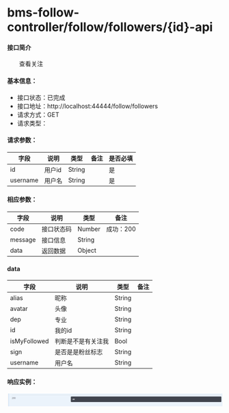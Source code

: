 # bms-follow-controller/follow/followers/{id}-api
#### 接口简介
&emsp;&emsp;查看关注

#### 基本信息：
+ 接口状态：已完成
+ 接口地址：http://localhost:44444/follow/followers
+ 请求方式：GET
+ 请求类型：
#### 请求参数：
|  字段   | 说明 | 类型 | 备注 | 是否必填 |
|  ----   | ----  | ---- | ---- | ---- |
| id  | 用户id | String |  | 是 |
| username  | 用户名 | String |  | 是 |

#### 相应参数：
|  字段   | 说明 | 类型 | 备注 |
|  ----   | ----  | ---- | ---- |
| code  | 接口状态码 | Number | 成功：200 | 
| message  | 接口信息 | String |  |
|data|返回数据|Object||

#### data
|字段|说明|类型|备注|
|-|-|-|-|
|alias|昵称|String||
|avatar|头像|String||
|dep|专业|String||
|id|我的id|String||
|isMyFollowed|判断是不是有关注我|Bool||
|sign|是否是是粉丝标志|String||
|username|用户名|String||

#### 响应实例：
![](image/3-5.png)
